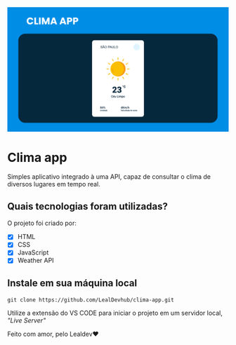<img src="images/images/clima-app.png">

# Clima app
Simples aplicativo integrado à uma API, capaz de consultar o clima de diversos lugares em tempo real.

## Quais tecnologias foram utilizadas?
O projeto foi criado por:
- [x] HTML
- [x] CSS
- [x] JavaScript
- [x] Weather API

## Instale em sua máquina local
```
git clone https://github.com/LealDevhub/clima-app.git
```
Utilize a extensão do VS CODE para iniciar o projeto em um servidor local, *"Live Server"*

<p>Feito com amor, pelo Lealdev❤️</p>
